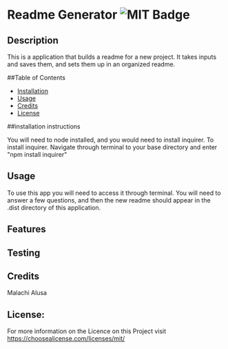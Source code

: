 
# Readme Generator                         ![MIT Badge](./assets/License-MIT-blue)                       

## Description

This is a application that builds a readme for a new project. It takes inputs and saves them, and sets them up in an organized readme.

##Table of Contents
* [Installation](#installation)
* [Usage](#usage)
* [Credits](#credits)
* [License](#license)
         
##installation instructions 

You will need to node installed, and you would need to install inquirer. To install inquirer. Navigate through terminal to your base directory and enter "npm install inquirer"

## Usage

To use this app you will need to access it through terminal. You will need to answer a few questions, and then the new readme should appear in the .dist directory of this application.

## Features

## Testing 

## Credits

Malachi Alusa

## License:

For more information on the Licence on this Project visit https://choosealicense.com/licenses/mit/